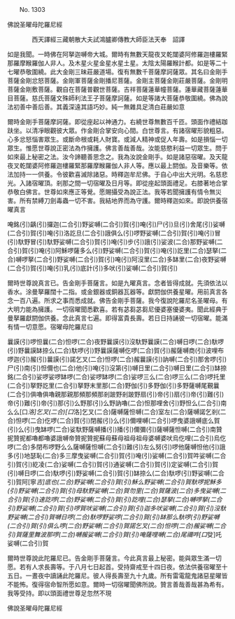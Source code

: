 ﻿　　No. 1303

佛說圣曜母陀羅尼經

　　　　西天譯經三藏朝散大夫試鴻臚卿傳教大師臣法天奉　詔譯


如是我聞。一時佛在阿拏迦嚩帝大城。爾時有無數天龍夜叉乾闥婆阿修羅迦樓羅緊那羅摩睺羅伽人非人。及木星火星金星水星土星。太陰太陽羅睺計都。如是等二十七曜恭敬圍繞。此大金剛三昧莊嚴道場。復有無數千菩薩摩訶薩眾。其名曰金剛手菩薩金剛忿怒菩薩。金剛軍菩薩金剛播尼菩薩。金剛主菩薩金剛莊嚴菩薩。金剛明菩薩金剛敷菩薩。觀自在菩薩普觀世菩薩。吉祥菩薩蓮華幢菩薩。蓮華藏菩薩蓮華目菩薩。慈氏菩薩文殊師利法王子菩薩摩訶薩。如是等諸大菩薩恭敬圍繞。佛為說法初善中善后善。其義深遠其語巧妙。純一無雜具足清白莊嚴如意

爾時金剛手菩薩摩訶薩。即從座起以神通力。右繞世尊無數百千匝。頭面作禮結跏趺坐。以清凈眼觀彼大眾。作金剛合掌安向心間。白世尊言。有諸宿曜形貌粗惡。心多忿怒惱害眾生。或斷命根或耗人財寶。或減人精神或促人年壽。如是損惱一切眾生。惟愿世尊說正密法為作擁護。佛言善哉善哉。汝能慈愍利益一切眾生。問于如來最上秘密之法。汝今諦聽善思念之。我為汝說金剛手。如是諸惡宿曜。及天龍夜叉乾闥婆阿修羅迦樓羅緊那羅摩睺羅伽人非人等。應以最上閼伽。及音樂等。依法加持一一供養。令彼歡喜滅除諸惡。時釋迦牟尼佛。于自心中出大光明。名慈悲光。入諸宿曜頂。剎那之間一切宿曜及日月等。即從座起頭面禮足。右膝著地合掌恭敬白佛言。世尊如來應正等覺。愿賜攝受為說正法。我等若聞擁護有情令無災害。所有禁縛刀劍毒蟲一切不害。我結地界而為守護。爾時釋迦如來。即說供養宿曜真言

唵銘(引)齲(引)攞迦(二合引)野娑嚩(二合引)賀(引)唵(引)尸(引)旦(引)舍尾(引)娑嚩(二合引)賀(引)唵(引)洛訖旦(二合引)誐俱么(引)啰野娑嚩(二合引)賀(引)唵(引)冒(引)馱野冒(引)馱野娑嚩(二合引)賀(引)唵(引)步(引)誐(引)娑波(二合)那野娑嚩(二合引)賀(引)唵(引)阿穌啰薩多么(引)野娑嚩(二合引)賀(引)唵(引)訖里(二合)瑟拏(二合)嚩啰拏(二合引)野娑嚩(二合引)賀(引)唵(引)阿沒里(二合)多缽里(二合)夜野娑嚩(二合引)賀(引)唵(引)乳(引)底計(引)多吠(引)娑嚩(二合引)賀(引)

爾時世尊說真言已。告金剛手菩薩言。如是九曜真言。念者皆得成就。先須依法以香水。涂曼拏羅闊十二指。或金銀器或銅器瓦器等。獻閼伽供養星曜。用前真言各念一百八遍。所求之事而悉成就。佛告金剛手菩薩。我今復說陀羅尼名圣曜母。有大明力能為擁護。一切宿曜聞悉歡喜。若有苾芻苾芻尼優婆塞優婆夷。聞此經典于曼拏羅獻閼伽供養。念此真言七遍。即得富貴長壽。若日日持誦彼一切宿曜。能滿有情一切意愿。宿曜母陀羅尼曰

曩謨(引)啰怛曩(二合)怛啰(二合)夜野曩謨(引)沒馱野曩謨(二合)嚩日啰(二合)馱啰(引)野曩謨缽捺么(二合)馱啰(引)野曩謨薩嚩仡啰(二合)賀(引)赧薩嚩商(引)波哩布啰迦(引)赧(引)曩謨(引)諾乞叉(二合)怛啰(二合)赧曩謨(引)訥嚩(二合引)那舍啰(引)尸(引)南(引)怛儞也(二合)他(引)唵(引)沒第(引)嚩日里(二合引)嚩日里(二合引)缽捺銘(二合引)娑啰娑啰缽啰(二合)娑啰缽啰(二合)娑啰三么(二合)啰三么(二合)啰托里(二合引)拏野訖里(二合引)拏野末里那(二合)野伽(引)多野伽(引)多野薩嚩尾覲曩(二合引)俱嚕俱嚕親那親那頻那頻那剎跛野剎跛野扇(引)帝(引)扇(引)帝(引)難(引)帝(引)難(引)帝(引)那(引)么野那(引)么野訥嚕(二合)怛那哩舍(引)野怛么(二合引)南么么[口*洛]乞叉(二合)[口*洛]乞叉(二合)薩嚩薩怛嚩(二合)室左(二合)薩嚩諾乞剎(二合)怛啰(二合)仡啰(二合)賀(引)閉赧(引)么(引)儞哩嚩(二合引)啰曳婆誐嚩底么賀(引)么(引)曳缽啰(二合)娑馱野薩嚩播(引)播(引)儞彌(引)薩嚩薩怛嚩(二合引)南贊抳贊抳都嚕都嚕婆誐嚩帝贊抳贊抳蘇母蘇母祖母祖母婆嚩婆吠烏仡哩(二合引)烏仡啰(二合)多閉布啰野么么薩嚩薩怛嚩(二合引)難(引)左么努(引)啰他薩嚩怛他(引)誐多(引)地瑟恥(二合)多三摩曳娑嚩(二合引)賀(引)唵(引)娑嚩(二合引)賀吽娑嚩(二合引)賀(引)紇凌(二合)娑嚩(二合引)賀(引)通娑嚩(二合引)賀(引)定娑嚩(二合引)賀(引)嚩日啰(二合)馱啰(引)野娑嚩(二合引)賀(引)缽捺么(二合)馱啰(引)野娑嚩(二合引)賀阿[寧*吉]底也(二合)野娑嚩(二合引)賀(引)穌么野娑嚩(二合引)賀馱啰抳穌多(引)野娑嚩(二合引)賀(引)母馱野娑嚩(二合)賀勿里(二合)賀薩波(二合)多曳娑嚩(二合引)賀(引)速訖啰(二合)野娑嚩(二合引)賀(引)訖哩(二合)瑟拏(二合)嚩啰拏(二合引)野娑嚩(二合引)賀(引)啰賀吠娑嚩(二合引)賀(引)迦多吠娑嚩(二合引)賀(引)沒馱野娑嚩(二合引)賀嚩日啰(二合)馱啰野娑啰(二合引)賀(引)缽那么馱啰(引)野娑嚩(二合引)賀(引)俱么啰(二合)野娑嚩(二合引)賀諾乞叉(二合)怛啰(二合)赧娑嚩(二合引)賀薩里舞波那啰(二合)嚩赧娑嚩(二合引)賀(引)唵薩哩嚩(二合)尾禰吽[口*癹]吒娑嚩(二合引)賀

爾時世尊說此陀羅尼已。告金剛手菩薩言。今此真言最上秘密。能與眾生滿一切愿。若有人求長壽等。于八月七日起首。受持齋戒至十四日夜。依法供養宿曜至十五日。一晝夜中讀誦此陀羅尼。彼人得長壽至九十九歲。所有雷電龍鬼諸惡星曜皆不能怖。復得宿命智所愿如意。爾時一切宿曜聞佛所說。贊言善哉善哉甚為希有。我等受持。即以頭面禮世尊足忽然不現

佛說圣曜母陀羅尼經
